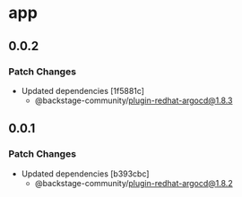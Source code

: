 # app

## 0.0.2

### Patch Changes

- Updated dependencies [1f5881c]
  - @backstage-community/plugin-redhat-argocd@1.8.3

## 0.0.1

### Patch Changes

- Updated dependencies [b393cbc]
  - @backstage-community/plugin-redhat-argocd@1.8.2
